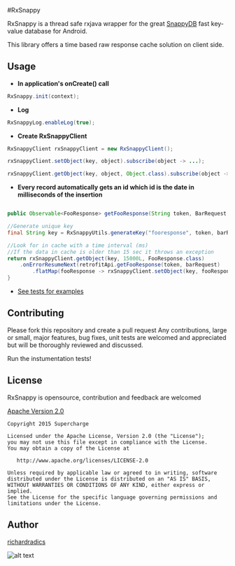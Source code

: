 #RxSnappy

RxSnappy is a thread safe rxjava wrapper for the great [SnappyDB](http://www.snappydb.com/) fast key-value database for Android.

This library offers a time based raw response cache solution on client side.


## Usage

* __In application's onCreate() call__

```java
RxSnappy.init(context);
```

* __Log__

```java
RxSnappyLog.enableLog(true);
```


* __Create RxSnappyClient__

```java
RxSnappyClient rxSnappyClient = new RxSnappyClient();

rxSnappyClient.setObject(key, object).subscribe(object -> ...);

rxSnappyClient.getObject(key, object, Object.class).subscribe(object -> ...);

```
* __Every record automatically gets an id which id is the date in milliseconds of the insertion__

```java

public Observable<FooResponse> getFooResponse(String token, BarRequest barRequest){

//Generate unique key 
final String key = RxSnappyUtils.generateKey("fooresponse", token, barRequest);

//Look for in cache with a time interval (ms)
//If the data in cache is older than 15 sec it throws an exception
return rxSnappyClient.getObject(key, 15000L, FooResponse.class)
	.onErrorResumeNext(retrofitApi.getFooResponse(token, barRequest)
		.flatMap(fooResponse -> rxSnappyClient.setObject(key, fooResponse));
}

```

* [See tests for examples
](./rxsnappy/src/androidTest/java/io/supercharge/rxsnappy/WorkingWithRetrofitTest.java)


## Contributing

Please fork this repository and create a pull request
Any contributions, large or small, major features, bug fixes, unit tests are welcomed and appreciated but will be thoroughly reviewed and discussed.

Run the instumentation tests!

License
--------
RxSnappy is opensource, contribution and feedback are welcomed

[Apache Version 2.0](http://www.apache.org/licenses/LICENSE-2.0.html)

    Copyright 2015 Supercharge

    Licensed under the Apache License, Version 2.0 (the "License");
    you may not use this file except in compliance with the License.
    You may obtain a copy of the License at

       http://www.apache.org/licenses/LICENSE-2.0

    Unless required by applicable law or agreed to in writing, software
    distributed under the License is distributed on an "AS IS" BASIS,
    WITHOUT WARRANTIES OR CONDITIONS OF ANY KIND, either express or implied.
    See the License for the specific language governing permissions and
    limitations under the License.
    
## Author 

[richardradics](https://github.com/richardradics)   

![alt text][logo]

[logo]: http://s23.postimg.org/gbpv7dwjr/unnamed.png "Supercharge"
